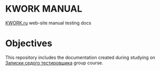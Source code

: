 # KWORK MANUAL
[KWORK.ru](https://kwork.ru/) web-site manual testing docs

# Objectives
This repository includes the documentation created during studying on [Записки седого тестировщика](https://vk.com/zapiskisedogotestera) group course.
